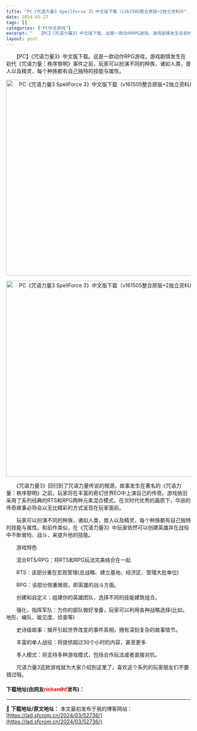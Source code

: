 ```yaml
---
title: "PC《咒语力量3 SpellForce 3》中文版下载（v161505整合原版+2独立资料片"
date: 2024-03-27
tags: []
categories: ["PC中文游戏"]
excerpt: "　　【PC】《咒语力量3》中文版下载。这是一款动作RPG游戏，游戏剧情发生在初代《咒语力量：秩序黎明》事件之前，玩家可以扮演不同的种族，诸如人类，兽人以及精灵，每个种族都有自己独特的技能与属性。 　　《咒语力量3》回归到了咒语力量传说的根源，故事发生在著名的《咒语力量：秩序黎明》之前，玩家将在丰富的&hellip;"
layout: post
---
```


 <p>　　【PC】《咒语力量3》中文版下载。这是一款动作RPG游戏，游戏剧情发生在初代《咒语力量：秩序黎明》事件之前，玩家可以扮演不同的种族，诸如人类，兽人以及精灵，每个种族都有自己独特的技能与属性。</p> <p align="center"><img align="" border="0" src="https://lad.sfcrom.cn/wp-content/uploads/2024/03/20240327_660397f88e96b.webp" width="533" alt="PC《咒语力量3 SpellForce 3》中文版下载（v161505整合原版+2独立资料片" /></p> <p align="center"><img align="" border="0" src="https://lad.sfcrom.cn/wp-content/uploads/2024/03/20240327_660397f8e6728.webp" width="533" alt="PC《咒语力量3 SpellForce 3》中文版下载（v161505整合原版+2独立资料片" /></p> <p>　　《咒语力量3》回归到了咒语力量传说的根源，故事发生在著名的《咒语力量：秩序黎明》之前，玩家将在丰富的奇幻世界EO中上演自己的传奇。游戏依旧采用了系列经典的RTS和RPG两种元素混合模式，在次时代优秀的画质下，华丽的传奇故事必将会以无比精彩的方式呈现在玩家面前。</p> <p>　　玩家可以扮演不同的种族，诸如人类，兽人以及精灵，每个种族都有自己独特的技能与属性。和前作类似，在《咒语力量3》中玩家依然可以创建英雄并在战役中不断冒险、战斗，来提升他的技能。</p> <p>　　游戏特色</p> <p>　　混合RTS/RPG：将RTS和RPG玩法完美结合在一起</p> <p>　　RTS：该部分重在宏观管理(总战略、建立基地、经济区、管理大批单位)</p> <p>　　RPG：该部分侧重微观，即英雄的战斗方面。</p> <p>　　创建和自定义：组建你的英雄团队，选择不同的技能建筑组合。</p> <p>　　强化、指挥军队：为你的部队做好准备，玩家可以利用各种战略选择(比如，地形、编队、能见度、侦查等)</p> <p>　　史诗级故事：揭开引起世界改变的事件真相，拥有深刻复杂的故事情节。</p> <p>　　丰富的单人战役：将提供超过30个小时的内容，甚至更多</p> <p>　　多人模式：将支持多种游戏模式，包括合作玩法或者直接对抗。</p> <p>　　咒语力量3这款游戏就为大家介绍到这里了，喜欢这个系列的玩家朋友们不要错过哦。</p> <p><h4>下载地址(由网友<font color="red">richardhf</font>发布)：</h4></p> 

---
📖 **下载地址/原文地址：** 本文最初发布于我的博客网站：[https://lad.sfcrom.cn/2024/03/52736/](https://lad.sfcrom.cn/2024/03/52736/)
